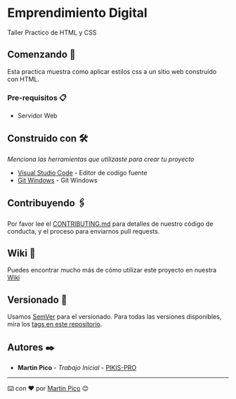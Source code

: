 # Emprendimiento Digital

Taller Practico de HTML y CSS

## Comenzando 🚀

Esta practica muestra como aplicar estilos css a un sitio web construido con HTML.

### Pre-requisitos 📋

- Servidor Web

## Construido con 🛠️

_Menciona las herramientas que utilizaste para crear tu proyecto_

* [Visual Studio Code](https://code.visualstudio.com/) - Editor de codigo fuente
* [Git Windows](https://git-scm.com/downloads/win) - Git Windows

## Contribuyendo 🖇️

Por favor lee el [CONTRIBUTING.md](https://gist.github.com/villanuevand/xxxxxx) para detalles de nuestro código de conducta, y el proceso para enviarnos pull requests.

## Wiki 📖

Puedes encontrar mucho más de cómo utilizar este proyecto en nuestra [Wiki](https://github.com/tu/proyecto/wiki)

## Versionado 📌

Usamos [SemVer](http://semver.org/) para el versionado. Para todas las versiones disponibles, mira los [tags en este repositorio](https://github.com/tu/proyecto/tags).

## Autores ✒️

* **Martin Pico** - *Trabajo Inicial* - [PIKIS-PRO](https://github.com/PIKIS-PRO)

---
⌨️ con ❤️ por [Martin Pico](https://github.com/PIKIS-PRO) 😊
